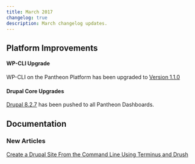 ```yaml
---
title: March 2017
changelog: true
description: March changelog updates.
---
```

## Platform Improvements

#### WP-CLI Upgrade
WP-CLI on the Pantheon Platform has been upgraded to [Version 1.1.0](https://make.wordpress.org/cli/2017/02/01/version-1-1-0/)

#### Drupal Core Upgrades
[Drupal 8.2.7](https://www.drupal.org/project/drupal/releases/8.2.7) has been pushed to all Pantheon Dashboards.


## Documentation
### New Articles

[Create a Drupal Site From the Command Line Using Terminus and Drush](/guides/drush/drupal-commandline)
